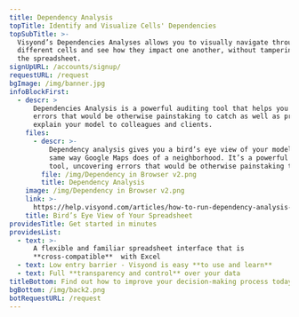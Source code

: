 ```yaml
---
title: Dependency Analysis
topTitle: Identify and Visualize Cells' Dependencies
topSubTitle: >-
  Visyond’s Dependencies Analyses allows you to visually navigate through
  different cells and see how they impact one another, without tampering with
  the spreadsheet.
signUpURL: /accounts/signup/
requestURL: /request
bgImage: /img/banner.jpg
infoBlockFirst:
  - descr: >
      Dependencies Analysis is a powerful auditing tool that helps you uncover
      errors that would be otherwise painstaking to catch as well as present and
      explain your model to colleagues and clients.
    files:
      - descr: >-
          Dependency analysis gives you a bird’s eye view of your model in the
          same way Google Maps does of a neighborhood. It’s a powerful auditing
          tool, uncovering errors that would be otherwise painstaking to catch.
        file: /img/Dependency in Browser v2.png
        title: Dependency Analysis
    image: /img/Dependency in Browser v2.png
    link: >-
      https://help.visyond.com/articles/how-to-run-dependency-analysis-in-visyond/
    title: Bird’s Eye View of Your Spreadsheet
providesTitle: Get started in minutes
providesList:
  - text: >-
      A flexible and familiar spreadsheet interface that is
      **cross-compatible**  with Excel
  - text: Low entry barrier - Visyond is easy **to use and learn**
  - text: Full **transparency and control** over your data
titleBottom: Find out how to improve your decision-making process today
bgBottom: /img/back2.png
botRequestURL: /request
---
```



